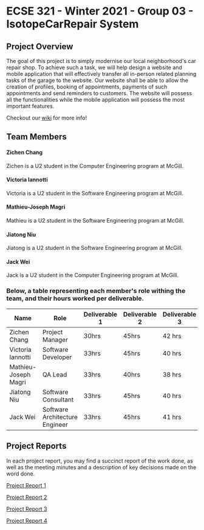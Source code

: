 # ECSE 321 - Winter 2021 - Group 03 - IsotopeCarRepair System

## Project Overview
The goal of this project is to simply modernise our local neighborhood's car repair shop. To achieve such a task, we will help design a website and mobile application that will effectively transfer all in-person related planning tasks of the garage to the website. Our website shall be able to allow the creation of profiles, booking of appointments, payments of such appointments and send reminders to customers. The website will possess all the functionalities while the mobile application will possess the most important features.

Checkout our [wiki](https://github.com/McGill-ECSE321-Winter2021/project-group-03/wiki) for more info!

## Team Members

#### Zichen Chang
Zichen is a U2 student in the Computer Engineering program at McGill.

#### Victoria Iannotti
Victoria is a U2 student in the Software Engineering program at McGill.

#### Mathieu-Joseph Magri
Mathieu is a U2 student in the Software Engineering program at McGill.

#### Jiatong Niu
Jiatong is a U2 student in the Software Engineering program at McGill.

#### Jack Wei
Jack is a U2 student in the Computer Engineering program at McGill.
  
 ### Below, a table representing each member's role withing the team, and their hours worked per deliverable.
 
| Name                 | Role                           | Deliverable 1 | Deliverable 2     | Deliverable 3     | Deliverable 4     | 
|----------------------|--------------------------------|---------------|-------------------|-------------------|-------------------|
| Zichen Chang         | Project Manager                |     30hrs     |      45hrs        |      42 hrs       |      23 hrs       | 
| Victoria Iannotti    | Software Developer             |     33hrs     |      45hrs        |      40 hrs       |      21 hrs       | 
| Mathieu-Joseph Magri | QA Lead                        |     33hrs     |      40hrs        |      38 hrs       |      18 hrs       |
| Jiatong Niu          | Software Consultant            |     33hrs     |      45hrs        |      40 hrs       |      20 hrs       |
| Jack Wei             | Software Architecture Engineer |     33hrs     |      45hrs        |      41 hrs       |      22 hrs       | 

## Project Reports
In each project report, you may find a succinct report of the work done, as well as the meeting minutes and a description of key decisions made on the word done.

[Project Report 1](https://github.com/McGill-ECSE321-Winter2021/project-group-03/wiki/Project-Reports#sprint-1deliverable-1-report)

[Project Report 2](https://github.com/McGill-ECSE321-Winter2021/project-group-03/wiki/Project-Reports#sprint-2deliverable-2-report)

[Project Report 3](https://github.com/McGill-ECSE321-Winter2021/project-group-03/wiki/Project-Reports#sprint-3deliverable-3-report)

[Project Report 4](https://github.com/McGill-ECSE321-Winter2021/project-group-03/wiki/Project-Reports#sprint-4deliverable-4-report)
